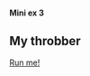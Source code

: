 
#### Mini ex 3

## My throbber
[Run me!](https://rawgit.com/a9neh/Anines-mini_ex/gh-pages/miniex3/index.html)
